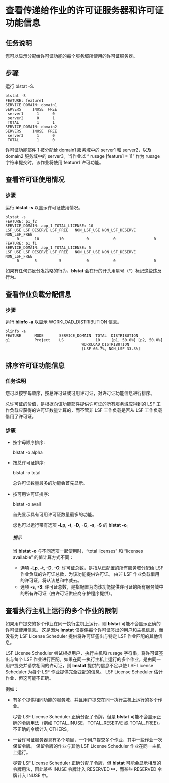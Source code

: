 # 查看传递给作业的许可证服务器和许可证功能信息

## 任务说明

您可以显示分配给许可证功能的每个服务域所使用的许可证服务器。

## 步骤

运行 blstat -S.

```shell
blstat -S
FEATURE: feature1
SERVICE_DOMAIN: domain1
SERVERS     INUSE  FREE
 server1      1      0
 server2      0      1
 TOTAL        1      1
SERVICE_DOMAIN: domain2
SERVERS     INUSE  FREE
 server3      1      0
 TOTAL        1      0
```

许可证功能部件 1 被分配给 domain1 服务域中的 server1 和 server2，以及 domain2 服务域中的 server3。当作业以 “ rusage [feature1 = 1]” 作为 rusage 字符串提交时，该作业将使用 feature1 许可功能。



## 查看许可证使用情况

### 步骤

运行 **blstat -s** 以显示许可证使用情况。

```shell
blstat -s
FEATURE: p1_f2
SERVICE_DOMAIN: app_1 TOTAL_LICENSE: 10
LSF_USE LSF_DESERVE LSF_FREE   NON_LSF_USE NON_LSF_DESERVE  NON_LSF_FREE
     0       10         10          0           0                 0 
FEATURE: p1_f1
SERVICE_DOMAIN: app_1 TOTAL_LICENSE: 5  
LSF_USE LSF_DESERVE LSF_FREE   NON_LSF_USE NON_LSF_DESERVE  NON_LSF_FREE
     0       5          5           0           0                 0 
```

如果有任何违反分发策略的行为，**blstat** 会在行的开头用星号（*）标记这些违反行为。

## 查看作业负载分配信息

### 步骤

运行 **blinfo -a** 以显示 WORKLOAD_DISTRIBUTION 信息。

```shell
blinfo -a
FEATURE      MODE       SERVICE_DOMAIN  TOTAL  DISTRIBUTION
g1           Project    LS              10     [p1, 50.0%] [p2, 50.0%]
                                  WORKLOAD_DISTRIBUTION
                                  [LSF 66.7%, NON_LSF 33.3%]
```

## 排序许可证功能信息

### 任务说明

您可以按字母顺序，按总许可证或可用许可证，对许可证功能信息进行排序。

总许可证的价值，是根据向该功能部件提供许可证的所有服务域应得到的 LSF 工作负载应获得的许可证数量计算的，而不管非 LSF 工作负载是否从 LSF 工作负载借用了许可证。

### 步骤

- 按字母顺序排序:

  blstat -o alpha

- 按总许可证排序:

  blstat -o total

  总许可证数量最多的功能会首先显示。

- 按可用许可证排序:

  blstat -o avail

  首先显示具有可用许可证数量最多的功能。

  您也可以运行带有选项 **-Lp**, **-t**, **-D**, **-G**, **-s**, **-S** 的 **blstat -o**。

  ##### 提示

  当 **blstat -o** 与不同选项一起使用时，“total licenses” 和 “licenses available” 的值计算方式不同：

  - 选项 **-Lp**, **-t**, **-D**, **-G**: 许可证总数，是指从已配置的所有服务域分配给 LSF 作业负载的许可证总数，为该功能提供许可证。 由非 LSF 作业负载借用的许可证，将从该总和中减去。
  - 选项 **-s**, **-S**: 许可证总数，是指配置为向该功能提供许可证的所有服务域中的所有许可证（由许可证供应商守护程序提供）。

## 查看执行主机上运行的多个作业的限制

如果用户提交的多个作业在同一执行主机上运行，则 **blstat** 可能不会显示正确的许可证使用信息。 这是因为 **lmstat** 仅提供每个许可证签出的用户和主机信息，而没有为 LSF License Scheduler 提供将许可证签出与特定 LSF 作业匹配的其他信息。

LSF License Scheduler 尝试根据用户，执行主机和 rusage 字符串，将许可证签出与每个 LSF 作业进行匹配。如果在同一执行主机上运行的多个作业，是由同一用户提交并请求相同的许可证，则 **lmstat** 提供的信息不足以使 LSF License Scheduler 为每个 LSF 作业提供完全匹配的信息。 LSF License Scheduler 估计作业，但这可能不正确。

例如：

- 有多个提供相同功能的服务域，并且用户提交在同一执行主机上运行的多个作业。

  尽管 LSF License Scheduler 正确分配了令牌，但是 **blstat** 可能不会显示正确的令牌用法（例如 TOTAL_INUSE，TOTAL_RESERVE 或 TOTAL_FREE）。 不正确的令牌计入 OTHERS。

- 一台许可证服务器具有多个项目，一个用户提交多个作业，其中一些作业一次保留令牌。 保留令牌的作业与其他 LSF License Scheduler 作业在同一主机上运行。

  尽管 LSF License Scheduler 正确分配了令牌，但 **blstat** 可能会显示相反的令牌用法，因此某些 INUSE 令牌计入 RESERVED 中，而某些 RESERVED 令牌计入 INUSE 中。